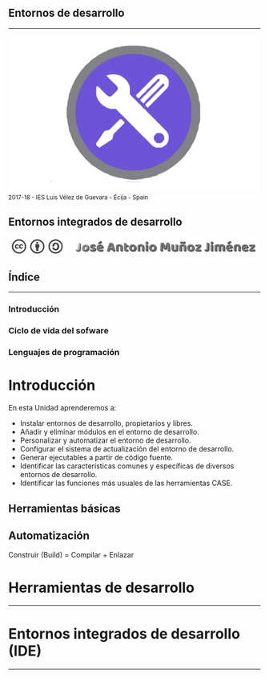 <!---
Ejemplos

<video class="stretch" controls><source src="http://clips.vorwaerts-gmbh.de/big_buck_bunny.mp4" type="video/mp4"></video>
<iframe width="560" height="315" src="https://www.youtube.com/embed/3RBq-WlL4cU" frameborder="0" allowfullscreen></iframe>

slide: data-background="#ff0000" 
element: class="fragment" data-fragment-index="1"
-->
## Entornos de desarrollo
---
![Entornos de desarrollo](assets/entornosdesarrollo.png)
<small> 2017-18 - IES Luis Vélez de Guevara - Écija - Spain </small>


## Entornos integrados de desarrollo

[![cc-by-sa](assets/cc-by-sa.png)](http://creativecommons.org/licenses/by-sa/4.0/)


## Índice
--- 
### Introducción
### Ciclo de vida del sofware
### Lenguajes de programación

<!--- Note: Nota a pie de página. -->



# Introducción


En esta Unidad aprenderemos a:

- Instalar entornos de desarrollo, propietarios y libres.
- Añadir y eliminar módulos en el entorno de desarrollo.
- Personalizar y automatizar el entorno de desarrollo.
- Configurar el sistema de actualización del entorno de desarrollo.
- Generar ejecutables a partir de código fuente.
- Identificar las características comunes y específicas de diversos entornos de desarrollo.
- Identificar las funciones más usuales de las herramientas CASE.


## Herramientas básicas


## Automatización 

Construir (Build) = Compilar + Enlazar



# Herramientas de desarrollo
---
##  



# Entornos integrados de desarrollo (IDE)
---
## 
## 
